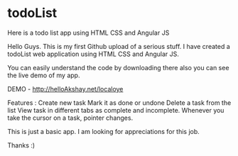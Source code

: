 # todoList
Here is a todo list app using HTML CSS and Angular JS

Hello Guys.
This is my first Github upload of a serious stuff. 
I have created a todoList web application using HTML CSS and Angular JS. 

You can easily understand the code by downloading there also you can see the live demo of my app. 

DEMO - http://helloAkshay.net/localoye

Features : 
Create new task 
Mark it as done or undone
Delete a task from the list
View task in different tabs as complete and incomplete.
Whenever you take the cursor on a task, pointer changes. 

This is just a basic app. I am looking for appreciations for this job. 

Thanks :) 
